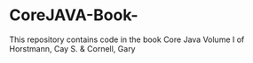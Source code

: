 # CoreJAVA-Book-
 This repository contains code in the book Core Java Volume I of Horstmann, Cay S. &amp; Cornell, Gary
